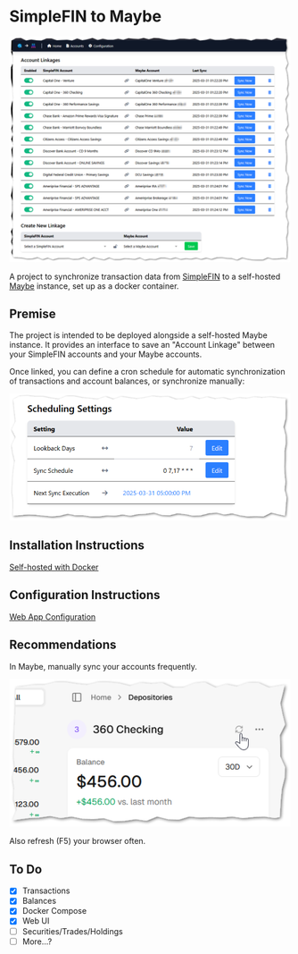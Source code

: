 # SimpleFIN to Maybe

![home page](docs/assets/images/sftm-home.png)

A project to synchronize transaction data from [SimpleFIN](https://beta-bridge.simplefin.org/) to a self-hosted [Maybe](https://github.com/maybe-finance/maybe) instance, set up as a docker container.

## Premise

The project is intended to be deployed alongside a self-hosted Maybe instance.  It provides an interface to save an "Account Linkage" between your SimpleFIN accounts and your Maybe accounts.  

Once linked, you can define a cron schedule for automatic synchronization of transactions and account balances, or synchronize manually:

![schedule](docs/assets/images/schedule-settings.png)

## Installation Instructions

[Self-hosted with Docker](docs/docker.md)

## Configuration Instructions

[Web App Configuration](docs/config.md)

## Recommendations

In Maybe, manually sync your accounts frequently.

![refresh](/docs/assets/images/account-sync.png)

Also refresh (F5) your browser often.

## To Do

- [x] Transactions
- [x] Balances
- [X] Docker Compose
- [X] Web UI
- [ ] Securities/Trades/Holdings
- [ ] More...?
